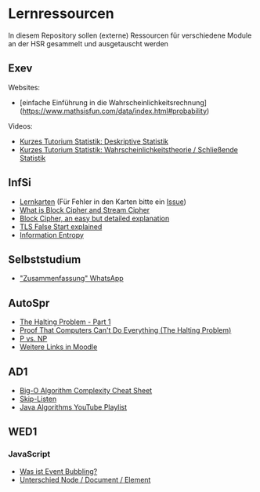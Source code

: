 # Lernressourcen

In diesem Repository sollen (externe) Ressourcen für verschiedene Module an der HSR gesammelt und ausgetauscht werden

## Exev

Websites:

* [einfache Einführung in die Wahrscheinlichkeitsrechnung] (https://www.mathsisfun.com/data/index.html#probability)

Videos:

* [Kurzes Tutorium Statistik: Deskriptive Statistik ](https://www.youtube.com/playlist?list=PLH07H-nk4AF-tQcFuWz5Fp66SVMyFrBqt)
* [Kurzes Tutorium Statistik: Wahrscheinlichkeitstheorie / Schließende Statistik ](https://www.youtube.com/playlist?list=PLH07H-nk4AF-5NVmmpz3kDT4bRnH_Ya8_)



## InfSi
* [Lernkarten](http://www.cram.com/flashcards/infsi1-6903581)
(Für Fehler in den Karten bitte ein [Issue](https://github.com/raphiz/hsr-lernressourcen/issues))
* [What is Block Cipher and Stream Cipher](https://www.youtube.com/watch?v=E_3M41NrtsU)
* [Block Cipher, an easy but detailed explanation](https://www.youtube.com/watch?v=-Gk9kaFoBxU)
* [TLS False Start explained](http://chimera.labs.oreilly.com/books/1230000000545/ch04.html#TLS_FALSE_START)
* [Information Entropy](https://www.youtube.com/watch?v=2s3aJfRr9gE)

## Selbststudium
* ["Zusammenfassung" WhatsApp](infSi/whatsapp.md)

## AutoSpr

* [The Halting Problem - Part 1](https://www.youtube.com/watch?v=dhs04ofFJPI)
* [Proof That Computers Can't Do Everything (The Halting Problem)](https://www.youtube.com/watch?v=92WHN-pAFCs)
* [P vs. NP](https://youtu.be/YX40hbAHx3s)
* [Weitere Links in Moodle](https://moodle.hsr.ch/course/view.php?id=106)

## AD1

 * [Big-O Algorithm Complexity Cheat Sheet](http://bigocheatsheet.com/)
 * [Skip-Listen](http://www.ottigers.com/index.php?content=skip.htm&rubrik=eth)
 * [Java Algorithms YouTube Playlist](https://www.youtube.com/playlist?list=PLGLfVvz_LVvReUrWr94U-ZMgjYTQ538nT)

## WED1
### JavaScript
  * [Was ist Event Bubbling?](http://javascript.info/tutorial/bubbling-and-capturing)
  * [Unterschied Node / Document / Element](http://stackoverflow.com/questions/9979172/difference-between-node-object-and-element-object)
